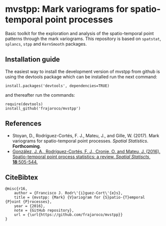 # mvstpp: Mark variograms for spatio-temporal point processes 

Basic toolkit for the exploration and analysis of the spatio-temporal point patterns through the mark variograms. This repository is based on `spatstat`, `splancs`, `stpp` and `KernSmooth` packages.

## Installation guide

The easiest way to install the development version of mvstpp from github is using the devtools package which can be installed run the next command:
```
install.packages('devtools', dependencies=TRUE)
```
and thereafter run the commands:
```
require(devtools)
install_github('frajaroco/mvstpp')
```

## References
- Stoyan, D., Rodríguez-Cortés, F. J., Mateu, J., and Gille, W. (2017). Mark variograms for spatio-temporal point processes. *Spatial Statistics*. **Forthcoming**.
- [González, J. A., Rodríguez-Cortés, F. J., Cronie, O. and Mateu, J. (2016). Spatio-temporal point process statistics: a review. *Spatial Statiscts*, **18**:505-544.](http://www.sciencedirect.com/science/article/pii/S2211675316301130)

## CiteBibtex
```
@misc{r16,
	author = {Francisco J. Rodr\'{i}guez-Cort\'{e}s},
	title = {mvstpp: {Mark} {V}ariogram for {S}patio-{T}emporal {P}oint {P}rocesses},
	year = {2016},
	note = {GitHub repository},
	url = {\url{https://github.com/frajaroco/mvstpp}}
}

```
